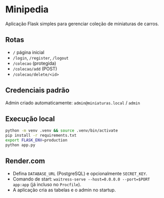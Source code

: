 # Minipedia

Aplicação Flask simples para gerenciar coleção de miniaturas de carros.

## Rotas
- `/` página inicial
- `/login`, `/register`, `/logout`
- `/colecao` (protegida)
- `/colecao/add` (POST)
- `/colecao/delete/<id>`

## Credenciais padrão
Admin criado automaticamente: `admin@miniaturas.local` / `admin`

## Execução local
```bash
python -m venv .venv && source .venv/bin/activate
pip install -r requirements.txt
export FLASK_ENV=production
python app.py
```

## Render.com
- Defina `DATABASE_URL` (PostgreSQL) e opcionalmente `SECRET_KEY`.
- Comando de start: `waitress-serve --host=0.0.0.0 --port=$PORT app:app` (já incluso no `Procfile`).
- A aplicação cria as tabelas e o admin no startup.
